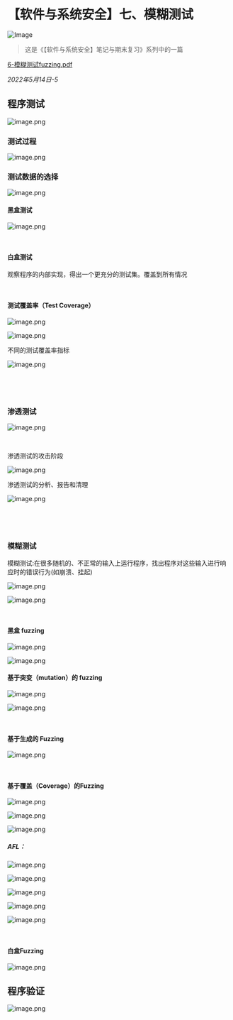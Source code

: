 # 【软件与系统安全】七、模糊测试

![Image](https://pic4.zhimg.com/80/v2-55c1a6312be33835cff7999598128565.png)

> 这是《【软件与系统安全】笔记与期末复习》系列中的一篇

[6-模糊测试fuzzing.pdf](assets/6-模糊测试fuzzing-20220618152759-n471h46.pdf)

*2022年5月14日-5*

## 程序测试

![image.png](http://framist-bucket-openread.oss-cn-shanghai.aliyuncs.com/img/image-20220514174710-8fiavtu.png)

### 测试过程

![image.png](http://framist-bucket-openread.oss-cn-shanghai.aliyuncs.com/img/image-20220514175212-4v7lb5p.png)

### 测试数据的选择

![image.png](http://framist-bucket-openread.oss-cn-shanghai.aliyuncs.com/img/image-20220514175359-9eij5v8.png)

#### 黑盒测试

![image.png](http://framist-bucket-openread.oss-cn-shanghai.aliyuncs.com/img/image-20220514175259-rw570qe.png)

‍

#### 白盒测试

观察程序的内部实现，得出一个更充分的测试集。覆盖到所有情况

‍

#### 测试覆盖率（Test Coverage）

![image.png](http://framist-bucket-openread.oss-cn-shanghai.aliyuncs.com/img/image-20220514175626-s6ah7a6.png)

![image.png](http://framist-bucket-openread.oss-cn-shanghai.aliyuncs.com/img/image-20220514175555-crlz0wr.png)

不同的测试覆盖率指标

![image.png](http://framist-bucket-openread.oss-cn-shanghai.aliyuncs.com/img/image-20220514175800-x0phrxv.png)

‍

‍

### 渗透测试

![image.png](http://framist-bucket-openread.oss-cn-shanghai.aliyuncs.com/img/image-20220514175930-rn1d2dh.png)

‍

渗透测试的攻击阶段

![image.png](http://framist-bucket-openread.oss-cn-shanghai.aliyuncs.com/img/image-20220514183529-xw6xfxv.png)

渗透测试的分析、报告和清理

![image.png](http://framist-bucket-openread.oss-cn-shanghai.aliyuncs.com/img/image-20220514183446-hoo8f14.png)

‍

‍

### 模糊测试

模糊测试:在很多随机的、不正常的输入上运行程序，找出程序对这些输入进行响应时的错误行为(如崩溃、挂起)

![image.png](http://framist-bucket-openread.oss-cn-shanghai.aliyuncs.com/img/image-20220514180031-tucek5q.png)

![image.png](http://framist-bucket-openread.oss-cn-shanghai.aliyuncs.com/img/image-20220514183046-eqty23t.png)

‍

#### 黑盒 fuzzing 

![image.png](http://framist-bucket-openread.oss-cn-shanghai.aliyuncs.com/img/image-20220514184414-gus0s5u.png)

![image.png](http://framist-bucket-openread.oss-cn-shanghai.aliyuncs.com/img/image-20220514184231-qoyoqzk.png)

#### 基于突变（mutation）的 fuzzing

![image.png](http://framist-bucket-openread.oss-cn-shanghai.aliyuncs.com/img/image-20220514184342-k7ls64l.png)

![image.png](http://framist-bucket-openread.oss-cn-shanghai.aliyuncs.com/img/image-20220514183658-puf354q.png)

‍

#### 基于生成的 Fuzzing

![image.png](http://framist-bucket-openread.oss-cn-shanghai.aliyuncs.com/img/image-20220514184520-veaoly4.png)

‍

#### 基于覆盖（Coverage）的Fuzzing

![image.png](http://framist-bucket-openread.oss-cn-shanghai.aliyuncs.com/img/image-20220514184903-1qrxq96.png)

![image.png](http://framist-bucket-openread.oss-cn-shanghai.aliyuncs.com/img/image-20220514184912-vdjgqo0.png)

![image.png](http://framist-bucket-openread.oss-cn-shanghai.aliyuncs.com/img/image-20220514185058-rktam3c.png)

##### AFL：

![image.png](http://framist-bucket-openread.oss-cn-shanghai.aliyuncs.com/img/image-20220514184819-3etj1gj.png)

![image.png](http://framist-bucket-openread.oss-cn-shanghai.aliyuncs.com/img/image-20220514185251-rkukvox.png)

![image.png](http://framist-bucket-openread.oss-cn-shanghai.aliyuncs.com/img/image-20220514185207-2jvmjpo.png)

![image.png](http://framist-bucket-openread.oss-cn-shanghai.aliyuncs.com/img/image-20220514185036-sp8mwwe.png)

![image.png](http://framist-bucket-openread.oss-cn-shanghai.aliyuncs.com/img/image-20220514185349-tson3ye.png)

‍

#### 白盒Fuzzing

![image.png](http://framist-bucket-openread.oss-cn-shanghai.aliyuncs.com/img/image-20220514222505-aku7b5u.png)

## 程序验证

![image.png](http://framist-bucket-openread.oss-cn-shanghai.aliyuncs.com/img/image-20220514174834-6qqmzce.png)

‍
